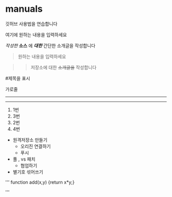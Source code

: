 # manuals
깃허브 사용법을 연습합니다

여기에 원하는 내용을 입력하세요

*작성한* __소스__ 에 ***대한*** 간단한 소개글을 작성합니다

>원하는 내용을 입력하세요

>>저장소에 대한 ~~소개글을~~ 작성합니다

#제목을 표시
 
가로줄

---

***

1. 1번
3. 3번
2. 2번
4. 4번

- 원격저장소 만들기
  - 오리진 연결하기
  - 푸시
- 풀 , vs 패치
  - 협업하기
- 별기호 섞어쓰기

'''
function add(x,y) {return x*y;}
<script>
    var now = new Date();
</script>
'''

